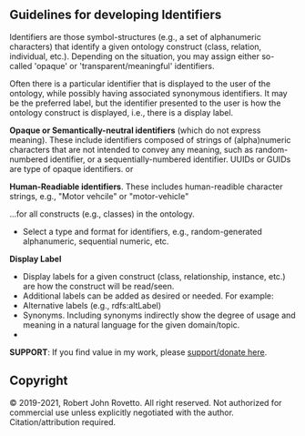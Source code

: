 ## Guidelines for developing Identifiers

Identifiers are those symbol-structures (e.g., a set of alphanumeric characters) that identify a given ontology construct (class, relation, individual, etc.).
Depending on the situation, you may assign either so-called 'opaque' or 'transparent/meaningful' identifiers.

Often there is a particular identifier that is displayed to the user of the ontology, while possibly having associated synonymous identifiers. It may be the preferred label, but the identifier presented to the user is how the ontology construct is displayed, i.e., there is a display label. 


**Opaque or Semantically-neutral identifiers** (which do not express meaning). These include identifiers composed of strings of (alpha)numeric characters that are not intended to convey any meaning, such as random-numbered identifier, or a sequentially-numbered identifier. UUIDs or GUIDs are type of opaque identifiers.
or

**Human-Readiable identifiers**. These includes human-readible character strings, e.g., "Motor vehcile" or "motor-vehicle"

...for all constructs (e.g., classes) in the ontology.

- Select a type and format for identifiers, e.g., random-generated alphanumeric, sequential numeric, etc.

**Display Label**
- Display labels for a given construct (class, relationship, instance, etc.) are how the construct will be read/seen. 
- Additional labels can be added as desired or needed. For example:
-   Alternative labels (e.g., rdfs:altLabel)
-   Synonyms. Including synonyms indirectly show the degree of usage and meaning in a natural language for the given domain/topic. 
-   

**SUPPORT**: If you find value in my work, please [support/donate here](https://gogetfunding.com/knowledge-organization-services-ontology-terminology-metadata-concept-analysis/).

## Copyright
© 2019-2021, Robert John Rovetto. All right reserved.
Not authorized for commercial use unless explicitly negotiated with the author. Citation/attribution required.
